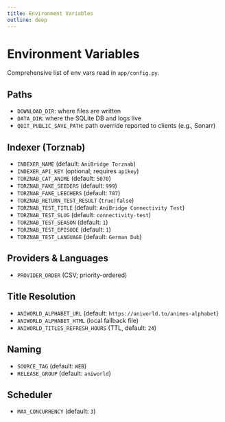 ```yaml
---
title: Environment Variables
outline: deep
---
```


# Environment Variables

Comprehensive list of env vars read in `app/config.py`.

## Paths

- `DOWNLOAD_DIR`: where files are written
- `DATA_DIR`: where the SQLite DB and logs live
- `QBIT_PUBLIC_SAVE_PATH`: path override reported to clients (e.g., Sonarr)

## Indexer (Torznab)

- `INDEXER_NAME` (default: `AniBridge Torznab`)
- `INDEXER_API_KEY` (optional; requires `apikey`)
- `TORZNAB_CAT_ANIME` (default: `5070`)
- `TORZNAB_FAKE_SEEDERS` (default: `999`)
- `TORZNAB_FAKE_LEECHERS` (default: `787`)
- `TORZNAB_RETURN_TEST_RESULT` (`true|false`)
- `TORZNAB_TEST_TITLE` (default: `AniBridge Connectivity Test`)
- `TORZNAB_TEST_SLUG` (default: `connectivity-test`)
- `TORZNAB_TEST_SEASON` (default: `1`)
- `TORZNAB_TEST_EPISODE` (default: `1`)
- `TORZNAB_TEST_LANGUAGE` (default: `German Dub`)

## Providers & Languages

- `PROVIDER_ORDER` (CSV; priority-ordered)

## Title Resolution

- `ANIWORLD_ALPHABET_URL` (default: `https://aniworld.to/animes-alphabet`)
- `ANIWORLD_ALPHABET_HTML` (local fallback file)
- `ANIWORLD_TITLES_REFRESH_HOURS` (TTL, default: `24`)

## Naming

- `SOURCE_TAG` (default: `WEB`)
- `RELEASE_GROUP` (default: `aniworld`)

## Scheduler

- `MAX_CONCURRENCY` (default: `3`)

